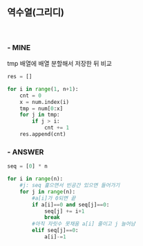 
## 역수열(그리디)
<br>

### - MINE
tmp 배열에 배열 분할해서 저장한 뒤 비교  
   

```python
res = []

for i in range(1, n+1):
    cnt = 0
    x = num.index(i)
    tmp = num[0:x]
    for j in tmp:
        if j > i:
            cnt += 1
    res.append(cnt)
```

### - ANSWER

```python
seq = [0] * n

for i in range(n):
    #j: seq 훑으면서 빈공간 있으면 들어가기
    for j in range(n):
        #a[i]가 0되면 끝
        if a[i]==0 and seq[j]==0:
            seq[j] += i+1
            break
        #아직 자릿수 못채움 a[i] 줄이고 j 늘어남
        elif seq[j]==0:
            a[i]-=1
```